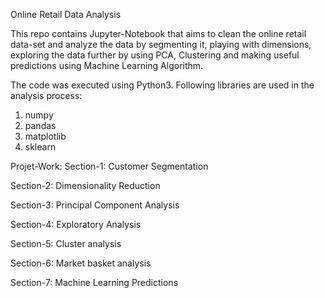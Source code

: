 Online Retail Data Analysis

This repo contains Jupyter-Notebook that aims to clean the online retail data-set and
analyze the data by segmenting it, playing with dimensions, exploring the data further by
using PCA, Clustering and making useful predictions using Machine Learning Algorithm.

The code was executed using Python3. Following libraries are used in the analysis process:
1. numpy
2. pandas
3. matplotlib
4. sklearn

Projet-Work:
 Section-1: Customer Segmentation
 
 Section-2: Dimensionality Reduction
 
 Section-3: Principal Component Analysis
 
 Section-4: Exploratory Analysis
 
 Section-5: Cluster analysis
 
 Section-6: Market basket analysis
 
 Section-7: Machine Learning Predictions
